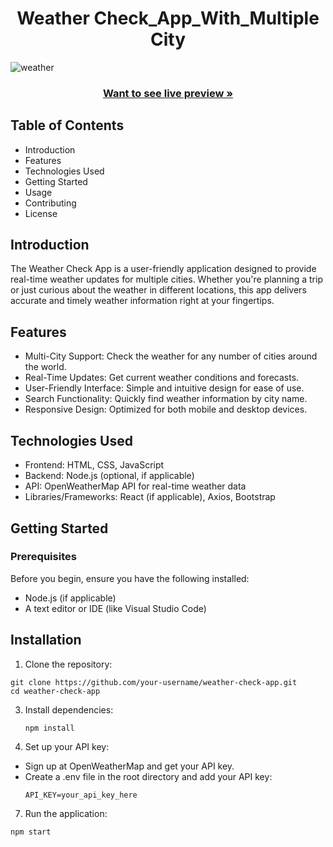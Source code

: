 <h1 align="center"> Weather Check_App_With_Multiple City  </h1>

![weather](https://github.com/user-attachments/assets/4214241e-210b-4528-a598-43bcbd0c4be1)

<h3 align="center"><a href="https://manjunathglo.github.io/Weather-App-in-HTML-CSS-and-JavaScript/"><strong>Want to see live preview »</strong></a></h3>

## Table of Contents

- Introduction
- Features
- Technologies Used
- Getting Started
- Usage
- Contributing
- License

## Introduction

The Weather Check App is a user-friendly application designed to provide real-time weather updates for multiple cities. 
Whether you're planning a trip or just curious about the weather in different locations, this app delivers accurate and timely weather information right at your fingertips.

## Features

- Multi-City Support: Check the weather for any number of cities around the world.
- Real-Time Updates: Get current weather conditions and forecasts.
- User-Friendly Interface: Simple and intuitive design for ease of use.
- Search Functionality: Quickly find weather information by city name.
- Responsive Design: Optimized for both mobile and desktop devices.

## Technologies Used

- Frontend: HTML, CSS, JavaScript
- Backend: Node.js (optional, if applicable)
- API: OpenWeatherMap API for real-time weather data
- Libraries/Frameworks: React (if applicable), Axios, Bootstrap

## Getting Started
### Prerequisites

Before you begin, ensure you have the following installed:

- Node.js (if applicable)
- A text editor or IDE (like Visual Studio Code)

## Installation

1. Clone the repository:
 ```
git clone https://github.com/your-username/weather-check-app.git
cd weather-check-app
```

3. Install dependencies:

   ```
   npm install
   ```

5. Set up your API key:
- Sign up at OpenWeatherMap and get your API key.
- Create a .env file in the root directory and add your API key:
    ```
    API_KEY=your_api_key_here
    ```
   
7. Run the application:
   
```
npm start
```
   
